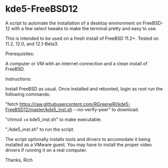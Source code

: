 # kde5-FreeBSD12
A script to automate the installation of a desktop environment on FreeBSD-12 with a few select tweaks to make the terminal pretty and easy to use.


This is intended to be used on a fresh install of FreeBSD 11.2+.  Tested on 11.2, 12.0, and 12.1-Beta3.

Prerequisites:

A computer or VM with an internet connection and a clean install of FreeBSD.


Instructions:

Install FreeBSD as usual.  Once installed and rebooted, login as root run the following commands: 

"fetch https://raw.githubusercontent.com/RGreeneRI/kde5-FreeBSD12/master/kde5_inst.sh --no-verify-peer" to download. 

"chmod +x kde5_inst.sh" to make executable.

"./kde5_inst.sh" to run the script.


The script optionally installs tools and drivers to accomodate it being installed as a VMware guest.  You may have to install the proper video drivers if running it on a real computer.  


Thanks,
Rich
